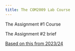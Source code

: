 ```yaml
---
title: The COM2009 Lab Course
---
```


The Assignment #1 Course

The Assignment #2 brief

[Based on this from 2023/24](https://tom-howard.github.io/ros/com2009/)